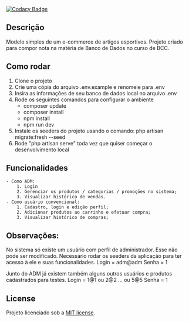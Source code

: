 [![Codacy Badge](https://app.codacy.com/project/badge/Grade/c894f7a6a1544b2587b471af2ae7d808)](https://app.codacy.com/gh/josegabriel42/ufape-sports/dashboard?utm_source=gh&utm_medium=referral&utm_content=&utm_campaign=Badge_grade)

## Descrição

Modelo simples de um e-commerce de artigos esportivos. Projeto criado para compor nota na matéria de Banco de Dados no curso de BCC.

## Como rodar

1. Clone o projeto
2. Crie uma cópia do arquivo .env.example e renomeie para .env
3. Insira as informações de seu banco de dados local no arquivo .env
4. Rode os seguintes comandos para configurar o ambiente
	- composer update
	- composer install
	- npm install
	- npm run dev
5. Instale os seeders do projeto usando o comando: php artisan migrate:fresh --seed
6. Rode "php artisan serve" toda vez que quiser começar o desenvolvimento local

## Funcionalidades
    - Como ADM:
        1. Login
        2. Gerenciar os produtos / categorias / promoções no sistema;
        3. Visualizar histórico de vendas.
    - Como usuário convencional:
        1. Cadastro, login e edição perfil;
        2. Adicionar produtos ao carrinho e efetuar compra;
        3. Visualizar histórico de compras;
        
## Observações:
No sistema só existe um usuário com perfil de administrador. Esse não pode ser modificado. Necessário rodar os seeders da aplicação para ter acesso à ele e suas funcionalidades.
    Login = adm@adm
    Senha = 1

Junto do ADM já existem também alguns outros usuários e produtos cadastrados para testes.
    Login = 1@1 ou 2@2 ... ou 5@5
    Senha = 1

## License
Projeto licenciado sob a [MIT license](https://opensource.org/licenses/MIT).

